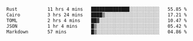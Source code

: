 <!--START_SECTION:waka-->

```txt
Rust           11 hrs 4 mins   ██████████████░░░░░░░░░░░   55.85 %
Cairo          3 hrs 24 mins   ████▒░░░░░░░░░░░░░░░░░░░░   17.21 %
TOML           2 hrs 4 mins    ██▓░░░░░░░░░░░░░░░░░░░░░░   10.47 %
JSON           1 hr 4 mins     █▒░░░░░░░░░░░░░░░░░░░░░░░   05.42 %
Markdown       57 mins         █▒░░░░░░░░░░░░░░░░░░░░░░░   04.86 %
```

<!--END_SECTION:waka-->